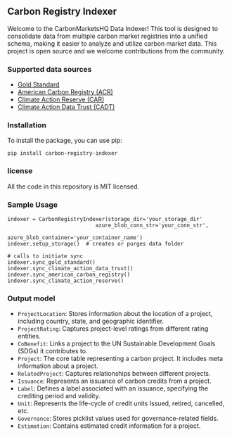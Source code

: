## Carbon Registry Indexer

Welcome to the CarbonMarketsHQ Data Indexer! This tool is designed to consolidate data from multiple carbon market registries into a unified schema, making it easier to analyze and utilize carbon market data. This project is open source and we welcome contributions from the community.

### Supported data sources
- [Gold Standard](https://registry.goldstandard.org/projects)
- [American Carbon Registry (ACR)](https://acr2.apx.com/mymodule/mypage.asp)
- [Climate Action Reserve (CAR)](https://thereserve2.apx.com/mymodule/mypage.asp)
- [Climate Action Data Trust (CADT)](https://observer.climateactiondata.org/)

### Installation
To install the package, you can use pip:
```
pip install carbon-registry-indexer
```

### license
All the code in this repository is MIT licensed.

### Sample Usage

```
indexer = CarbonRegistryIndexer(storage_dir='your_storage_dir'
                            azure_blob_conn_str='your_conn_str', 
                            azure_blob_container='your_container_name')
indexer.setup_storage()  # creates or purges data folder

# calls to initiate sync
indexer.sync_gold_standard()
indexer.sync_climate_action_data_trust()
indexer.sync_american_carbon_registry()
indexer.sync_climate_action_reserve()
```

### Output model

- `ProjectLocation`: Stores information about the location of a project, including country, state, and geographic identifier.
- `ProjectRating`: Captures project-level ratings from different rating entities.
- `CoBenefit`: Links a project to the UN Sustainable Development Goals (SDGs) it contributes to.
- `Project`: The core table representing a carbon project. It includes meta information about a project.
- `RelatedProject`: Captures relationships between different projects.
- `Issuance`: Represents an issuance of carbon credits from a project.
- `Label`: Defines a label associated with an issuance, specifying the crediting period and validity.
- `Unit`: Represents the life-cycle of credit units Issued, retired, cancelled, etc.
- `Governance`: Stores picklist values used for governance-related fields.
- `Estimation`: Contains estimated credit information for a project.
